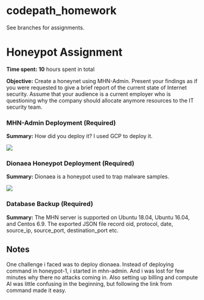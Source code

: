 # codepath_homework

See branches for assignments.

# Honeypot Assignment

**Time spent:** **10** hours spent in total

**Objective:** Create a honeynet using MHN-Admin. Present your findings as if you were requested to give a brief report of the current state of Internet security. Assume that your audience is a current employer who is questioning why the company should allocate anymore resources to the IT security team.

### MHN-Admin Deployment (Required)

**Summary:** How did you deploy it? I used GCP to deploy it.

<img src="mhn-admin.gif">

### Dionaea Honeypot Deployment (Required)

**Summary:** Dionaea is a honeypot used to trap malware samples.

<img src="dionaea-honeypot.gif">

### Database Backup (Required) 

**Summary:** The MHN server is supported on Ubuntu 18.04, Ubuntu 16.04, and Centos 6.9. The exported JSON file record oid, protocol, date, source_ip, source_port, destination_port etc.


## Notes

One challenge i faced was to deploy dionaea. Instead of deploying command in honeypot-1, i started in mhn-admin. And i was lost for few minutes why there no attacks coming in. 
Also setting up billing and compute AI was little confusing in the beginning, but following the link from command made it easy.
